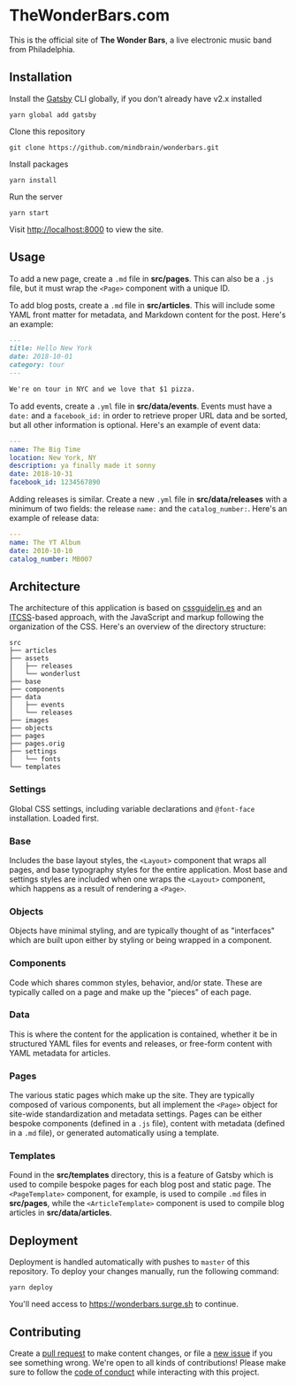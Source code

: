 # TheWonderBars.com

This is the official site of **The Wonder Bars**, a live electronic
music band from Philadelphia.

## Installation

Install the [Gatsby][] CLI globally, if you don't already have v2.x
installed

    yarn global add gatsby

Clone this repository

    git clone https://github.com/mindbrain/wonderbars.git

Install packages

    yarn install

Run the server

    yarn start

Visit <http://localhost:8000> to view the site.

## Usage

To add a new page, create a `.md` file in **src/pages**. This can also
be a `.js` file, but it must wrap the `<Page>` component with a unique ID.

To add blog posts, create a `.md` file in **src/articles**. This will
include some YAML front matter for metadata, and Markdown content for
the post. Here's an example:

```markdown
---
title: Hello New York
date: 2018-10-01
category: tour
---

We're on tour in NYC and we love that $1 pizza.
```

To add events, create a `.yml` file in **src/data/events**. Events must
have a `date:` and a `facebook_id:` in order to retrieve proper URL data
and be sorted, but all other information is optional. Here's an example
of event data:

```yaml
---
name: The Big Time
location: New York, NY
description: ya finally made it sonny
date: 2018-10-31
facebook_id: 1234567890
```

Adding releases is similar. Create a new `.yml` file in
**src/data/releases** with a minimum of two fields: the release `name:`
and the `catalog_number:`. Here's an example of release data:

```yaml
---
name: The YT Album
date: 2010-10-10
catalog_number: MB007
```

## Architecture

The architecture of this application is based on [cssguidelin.es][] and
an [ITCSS][]-based approach, with the JavaScript and markup following
the organization of the CSS. Here's an overview of the directory
structure:

```
src
├── articles
├── assets
│   ├── releases
│   └── wonderlust
├── base
├── components
├── data
│   ├── events
│   └── releases
├── images
├── objects
├── pages
├── pages.orig
├── settings
│   └── fonts
└── templates
```

### Settings

Global CSS settings, including variable declarations and `@font-face`
installation. Loaded first.

### Base

Includes the base layout styles, the `<Layout>` component that wraps all
pages, and base typography styles for the entire application. Most base
and settings styles are included when one wraps the `<Layout>`
component, which happens as a result of rendering a `<Page>`.

### Objects

Objects have minimal styling, and are typically thought of as
"interfaces" which are built upon either by styling or being wrapped in
a component.

### Components

Code which shares common styles, behavior, and/or state. These are
typically called on a page and make up the "pieces" of each page.

### Data

This is where the content for the application is contained, whether it
be in structured YAML files for events and releases, or free-form
content with YAML metadata for articles.

### Pages

The various static pages which make up the site. They are typically
composed of various components, but all implement the `<Page>` object
for site-wide standardization and metadata settings. Pages can be either
bespoke components (defined in a `.js` file), content with metadata
(defined in a `.md` file), or generated automatically using a template.

### Templates

Found in the **src/templates** directory, this is a feature of Gatsby
which is used to compile bespoke pages for each blog post and static
page. The `<PageTemplate>` component, for example, is used to compile
`.md` files in **src/pages**, while the `<ArticleTemplate>` component is
used to compile blog articles in **src/data/articles**.

## Deployment

Deployment is handled automatically with pushes to `master` of this
repository. To deploy your changes manually, run the following command:

    yarn deploy

You'll need access to https://wonderbars.surge.sh to continue.

## Contributing

Create a [pull request][] to make content changes, or file a [new issue][]
if you see something wrong. We're open to all kinds of contributions!
Please make sure to follow the [code of conduct][] while interacting
with this project.

[Gatsby]: https://gatsbyjs.com
[cssguidelin.es]: https://cssguidelin.es
[ITCSS]: https://www.xfive.co/blog/itcss-scalable-maintainable-css-architecture/
[pull request]: https://github.com/mindbrain/wonderbars/pulls
[new issue]: https://github.com/mindbrain/wonderbars/issues/new
[code of conduct]: https://github.com/mindbrain/wonderbars/CODE_OF_CONDUCT.md

